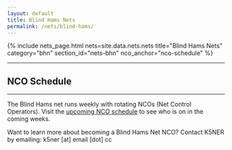 ```yaml
---
layout: default
title: Blind Hams Nets
permalink: /nets/blind-hams/
---
```

{% include nets_page.html nets=site.data.nets.nets title="Blind Hams Nets" category="bhn" section_id="nets-bhn" nco_anchor="nco-schedule" %}
<hr>
<h2 id="nco-schedule">NCO Schedule</h2>
<hr>

<p>
  The Blind Hams net runs weekly with rotating NCOs (Net Control Operators).
  Visit the <a href="/nets/blind-hams/nco-schedule/">upcoming NCO schedule</a>
  to see who is on in the coming weeks.
</p>

<p>
  Want to learn more about becoming a Blind Hams Net NCO? Contact K5NER by emailing:
  <script>
    document.write('<a href="mailto:' + 'k5ner' + '@' + 'email.cc">' +
                   'k5ner' + '@' + 'email.cc</a>');
  </script>
  <noscript>k5ner [at] email [dot] cc</noscript>
</p>
